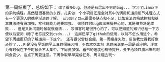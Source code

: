 
第一周结束了，总结如下：
`
改了很多bug，但还是有层出不穷的bug...
学习了Linux下的系统编程。虽然是很基础的东西，扎实做一个小项目还是会对其中的调用和运用细节处理方式有一个更深入的循序渐进的了解。
认识到了自己很很多缺点和不足，比如算法的格式控制和基本算法还有待加强，写代码能力还要加强。
做项目时bug改出来挺开心的，真是细节决定成败... 但是又出问题时候就很崩溃...
写博客时是很开心的了，可以把知道的知识总结一下方便以后查阅（除了老忘提交到csdn...）
这周还学了github的使用，以前不怎么用这个，希望下周能更好的了解运用一下这个。
还有据说留校会瘦，第一周瘦身失败，反倒我觉得我好像还胖了...但是没有早饭的早上真的很痛苦哦，不喜欢吃面包
总的来说第一周是适应期，注意力有时候在下午时候会不太集中，下周要加强，看书的速度也有待提升，要不给项目腾出来的时间会变少，这点下周要注意。下周争取早早完成任务，周末粗去玩～
`
